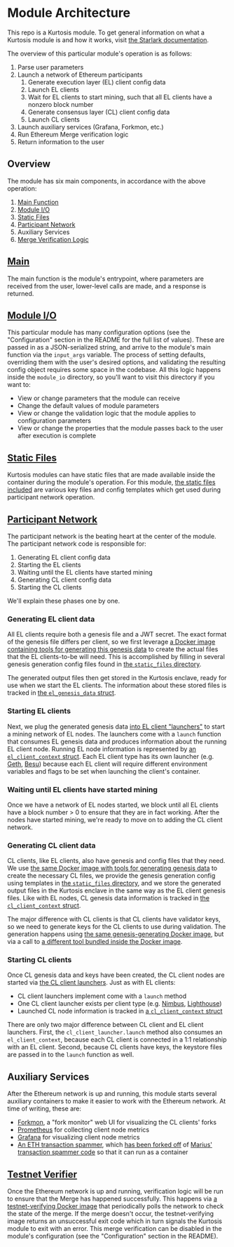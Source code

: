 Module Architecture
===================
This repo is a Kurtosis module. To get general information on what a Kurtosis module is and how it works, visit [the Starlark documentation](https://docs.kurtosis.com/reference/starlark-introduction).

The overview of this particular module's operation is as follows:

1. Parse user parameters
1. Launch a network of Ethereum participants
    1. Generate execution layer (EL) client config data
    1. Launch EL clients
    1. Wait for EL clients to start mining, such that all EL clients have a nonzero block number
    1. Generate consensus layer (CL) client config data
    1. Launch CL clients
1. Launch auxiliary services (Grafana, Forkmon, etc.)
1. Run Ethereum Merge verification logic
1. Return information to the user

Overview
--------
The module has six main components, in accordance with the above operation:

1. [Main Function][main-function]
1. [Module I/O][module-io]
1. [Static Files][static-files]
1. [Participant Network][participant-network]
1. Auxiliary Services
1. [Merge Verification Logic][testnet-verifier]

[Main][main-function]
------------------------------------
The main function is the module's entrypoint, where parameters are received from the user, lower-level calls are made, and a response is returned.

[Module I/O][module-io]
-----------------------
This particular module has many configuration options (see the "Configuration" section in the README for the full list of values). These are passed in as a JSON-serialized string, and arrive to the module's main function via the `input_args` variable. The process of setting defaults, overriding them with the user's desired options, and validating the resulting config object requires some space in the codebase. All this logic happens inside the `module_io` directory, so you'll want to visit this directory if you want to:

- View or change parameters that the module can receive
- Change the default values of module parameters
- View or change the validation logic that the module applies to configuration parameters
- View or change the properties that the module passes back to the user after execution is complete

[Static Files][static-files]
----------------------------
Kurtosis modules can have static files that are made available inside the container during the module's operation. For this module, [the static files included][static-files] are various key files and config templates which get used during participant network operation.

[Participant Network][participant-network]
------------------------------------------
The participant network is the beating heart at the center of the module. The participant network code is responsible for:

1. Generating EL client config data
1. Starting the EL clients
1. Waiting until the EL clients have started mining
1. Generating CL client config data
1. Starting the CL clients

We'll explain these phases one by one.

### Generating EL client data
All EL clients require both a genesis file and a JWT secret. The exact format of the genesis file differs per client, so we first leverage [a Docker image containing tools for generating this genesis data][ethereum-genesis-generator] to create the actual files that the EL clients-to-be will need. This is accomplished by filling in several genesis generation config files found in [the `static_files` directory][static-files].

The generated output files then get stored in the Kurtosis enclave, ready for use when we start the EL clients. The information about these stored files is tracked in [the `el_genesis_data` struct](https://github.com/kurtosis-tech/eth2-module/blob/master/src/participant_network/prelaunch_data_generator/el_genesis/el_genesis_data.star).

### Starting EL clients
Next, we plug the generated genesis data [into EL client "launchers"](https://github.com/kurtosis-tech/eth2-module/tree/master/src/participant_network/el) to start a mining network of EL nodes. The launchers come with a `launch` function that consumes EL genesis data and produces information about the running EL client node. Running EL node information is represented by [an `el_client_context` struct](https://github.com/kurtosis-tech/eth2-module/blob/master/src/participant_network/el/el_client_context.star). Each EL client type has its own launcher (e.g. [Geth](https://github.com/kurtosis-tech/eth2-module/tree/master/src/participant_network/el/geth), [Besu](https://github.com/kurtosis-tech/eth2-module/tree/master/src/participant_network/el/besu)) because each EL client will require different environment variables and flags to be set when launching the client's container.

### Waiting until EL clients have started mining
Once we have a network of EL nodes started, we block until all EL clients have a block number > 0 to ensure that they are in fact working. After the nodes have started mining, we're ready to move on to adding the CL client network.

### Generating CL client data
CL clients, like EL clients, also have genesis and config files that they need. We use [the same Docker image with tools for generating genesis data][ethereum-genesis-generator] to create the necessary CL files, we provide the genesis generation config using templates in [the `static_files` directory][static-files], and we store the generated output files in the Kurtosis enclave in the same way as the EL client genesis files. Like with EL nodes, CL genesis data information is tracked in [the `cl_client_context` struct](https://github.com/kurtosis-tech/eth2-module/blob/master/src/participant_network/el/el_client_context.star).

The major difference with CL clients is that CL clients have validator keys, so we need to generate keys for the CL clients to use during validation. The generation happens using [the same genesis-generating Docker image][ethereum-genesis-generator], but via a call to [a different tool bundled inside the Docker image](https://github.com/protolambda/eth2-val-tools).

### Starting CL clients
Once CL genesis data and keys have been created, the CL client nodes are started via [the CL client launchers](https://github.com/kurtosis-tech/eth2-module/tree/master/src/participant_network/cl). Just as with EL clients:

- CL client launchers implement come with a `launch` method
- One CL client launcher exists per client type (e.g. [Nimbus](https://github.com/kurtosis-tech/eth2-module/tree/master/src/participant_network/cl/nimbus), [Lighthouse](https://github.com/kurtosis-tech/eth2-module/tree/master/src/participant_network/cl/lighthouse))
- Launched CL node information is tracked in [a `cl_client_context` struct](https://github.com/kurtosis-tech/eth2-module/blob/master/src/participant_network/cl/cl_client_context.star)

There are only two major difference between CL client and EL client launchers. First, the `cl_client_launcher.launch` method also consumes an `el_client_context`, because each CL client is connected in a 1:1 relationship with an EL client. Second, because CL clients have keys, the keystore files are passed in to the `launch` function as well.

Auxiliary Services
------------------
After the Ethereum network is up and running, this module starts several auxiliary containers to make it easier to work with the Ethereum network. At time of writing, these are:

- [Forkmon](https://github.com/kurtosis-tech/eth2-module/tree/master/src/forkmon), a "fork monitor" web UI for visualizing the CL clients' forks
- [Prometheus](https://github.com/kurtosis-tech/eth2-module/tree/master/src/prometheus) for collecting client node metrics
- [Grafana](https://github.com/kurtosis-tech/eth2-module/tree/master/src/grafana) for visualizing client node metrics
- [An ETH transaction spammer](https://github.com/kurtosis-tech/eth2-module/tree/master/src/transaction_spammer), which [has been forked off](https://github.com/kurtosis-tech/tx-fuzz) of [Marius' transaction spammer code](https://github.com/MariusVanDerWijden/tx-fuzz) so that it can run as a container

[Testnet Verifier][testnet-verifier]
------------------------------------
Once the Ethereum network is up and running, verification logic will be run to ensure that the Merge has happened successfully. This happens via [a testnet-verifying Docker image](https://github.com/ethereum/merge-testnet-verifier) that periodically polls the network to check the state of the merge. If the merge doesn't occur, the testnet-verifying image returns an unsuccessful exit code which in turn signals the Kurtosis module to exit with an error. This merge verification can be disabled in the module's configuration (see the "Configuration" section in the README).

<!------------------------ Only links below here -------------------------------->

[module-docs]: https://docs.kurtosistech.com/modules.html
[enclave-context]: https://docs.kurtosistech.com/kurtosis/core-lib-documentation#enclavecontext

[main-function]: https://github.com/kurtosis-tech/eth2-module/blob/master/main.star#22
[module-io]: https://github.com/kurtosis-tech/eth2-module/tree/master/src/module_io
[participant-network]: https://github.com/kurtosis-tech/eth2-module/tree/master/src/participant_network
[ethereum-genesis-generator]: https://github.com/skylenet/ethereum-genesis-generator
[static-files]: https://github.com/kurtosis-tech/eth2-module/tree/master/static_files
[testnet-verifier]: https://github.com/kurtosis-tech/eth2-module/tree/master/src/testnet_verifier